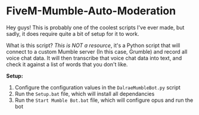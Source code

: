# FiveM-Mumble-Auto-Moderation

Hey guys! This is probably one of the coolest scripts I've ever made, but sadly, it does require quite a bit of setup for it to work.

What is this script?
*This is NOT a resource*, it's a Python script that will connect to a custom Mumble server (In this case, Grumble) and record all voice chat data. It will then transcribe that voice chat data into text, and check it against a list of words that you don't like.

**Setup:**
1. Configure the configuration values in the `DalraeMumbleBot.py` script
2. Run the `Setup.bat` file, which will install all dependancies
3. Run the `Start Mumble Bot.bat` file, which will configure opus and run the bot
